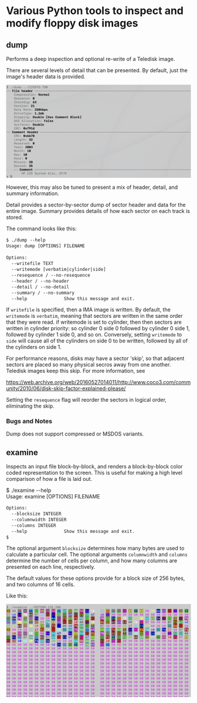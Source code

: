 # Various Python tools to inspect and modify floppy disk images

## dump

Performs a deep inspection and optional re-write of a Teledisk image.

There are several levels of detail that can be presented. By default, just the image's header data is provided.

![Dump Example](.images/dump.png?raw=true "Example")


However, this may also be tuned to present a mix of header, detail, and summary information.

Detail provides a sector-by-sector dump of sector header and data for the entire image. Summary provides details of how each sector on each track is stored.

The command looks like this:

```
$ ./dump --help
Usage: dump [OPTIONS] FILENAME

Options:
  --writefile TEXT
  --writemode [verbatim|cylinder|side]
  --resequence / --no-resequence
  --header / --no-header
  --detail / --no-detail
  --summary / --no-summary
  --help              Show this message and exit.
```


If `writefile` is specified, then a IMA image is written. By default,
the `writemode` is `verbatim`, meaning that sectors are written in the
same order that they were read. if writemode is set to cylinder, then
then sectors are written in cylinder priority: so cylinder 0 side 0
followed by cylinder 0 side 1, followed by cylinder 1 side 0, and so
on. Conversely, setting `writemode` to `side` will cause all of the
cylinders on side 0 to be written, followed by all of the cylinders
on side 1.

For performance reasons, disks may have a sector 'skip', so that adjacent sectors are placed so many physical secros away from one another.  Teledisk images keep this skip. For more information, see

https://web.archive.org/web/20160527014011/http://www.coco3.com/community/2010/06/disk-skip-factor-explained-please/

Setting the `resequence` flag will reorder the sectors in logical order, eliminating the skip.

### Bugs and Notes

Dump does not support compressed or MSDOS variants.

## examine

Inspects an input file block-by-block, and renders a block-by-block color coded representation to the screen. This is useful for making a high level comparison of how a file is laid out.

$ ./examine --help                            
Usage: examine [OPTIONS] FILENAME

```
Options:
  --blocksize INTEGER
  --columnwidth INTEGER
  --columns INTEGER
  --help              Show this message and exit.
$ 
```

The optional argument `blocksize` determines how many bytes are used to calculate a particular cell. The optional arguments `columnwidth` and `columns` determine the number of cells per column, and how many columns are presented on each line, respectively.

The default values for these options provide for a block size of 256 bytes, and two columns of 16 cells.

Like this:

![Examine Example](.images/examine.png?raw=true "Example")




